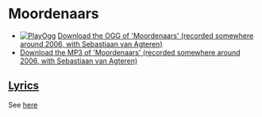 # Moordenaars

 * [![PlayOgg](http://static.fsf.org/playogg/Play_ogg_80x15.png "I support PlayOgg!")](http://playogg.org) [Download the OGG of 'Moordenaars' (recorded somewhere around 2006, with Sebastiaan van Agteren)](http://www.richelbilderbeek.nl/CD06_23Moordenaars.ogg)
 * [Download the MP3 of 'Moordenaars' (recorded somewhere around 2006, with Sebastiaan van Agteren)](http://www.richelbilderbeek.nl/CD06_23Moordenaars.mp3)

## [Lyrics](xx_moordenaars.txt)

See [here](xx_moordenaars.txt)
